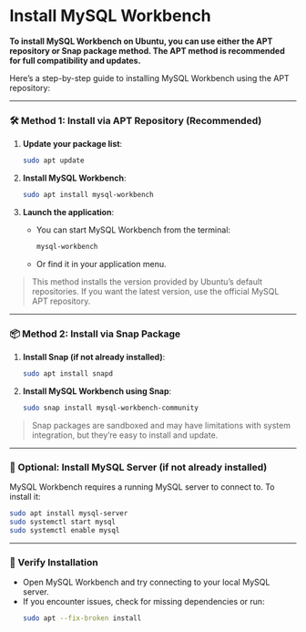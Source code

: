 # Install MySQL Workbench

**To install MySQL Workbench on Ubuntu, you can use either the APT repository or Snap package method. The APT method is recommended for full compatibility and updates.**

Here’s a step-by-step guide to installing MySQL Workbench using the APT repository:

---

### 🛠️ Method 1: Install via APT Repository (Recommended)

1. **Update your package list**:
   ```bash
   sudo apt update
   ```

2. **Install MySQL Workbench**:
   ```bash
   sudo apt install mysql-workbench
   ```

3. **Launch the application**:
   - You can start MySQL Workbench from the terminal:
     ```bash
     mysql-workbench
     ```
   - Or find it in your application menu.

> This method installs the version provided by Ubuntu’s default repositories. If you want the latest version, use the official MySQL APT repository.

---

### 📦 Method 2: Install via Snap Package

1. **Install Snap (if not already installed)**:
   ```bash
   sudo apt install snapd
   ```

2. **Install MySQL Workbench using Snap**:
   ```bash
   sudo snap install mysql-workbench-community
   ```

> Snap packages are sandboxed and may have limitations with system integration, but they’re easy to install and update.

---

### 🧰 Optional: Install MySQL Server (if not already installed)

MySQL Workbench requires a running MySQL server to connect to. To install it:

```bash
sudo apt install mysql-server
sudo systemctl start mysql
sudo systemctl enable mysql
```

---

### 🧪 Verify Installation

- Open MySQL Workbench and try connecting to your local MySQL server.
- If you encounter issues, check for missing dependencies or run:
  ```bash
  sudo apt --fix-broken install
  ```